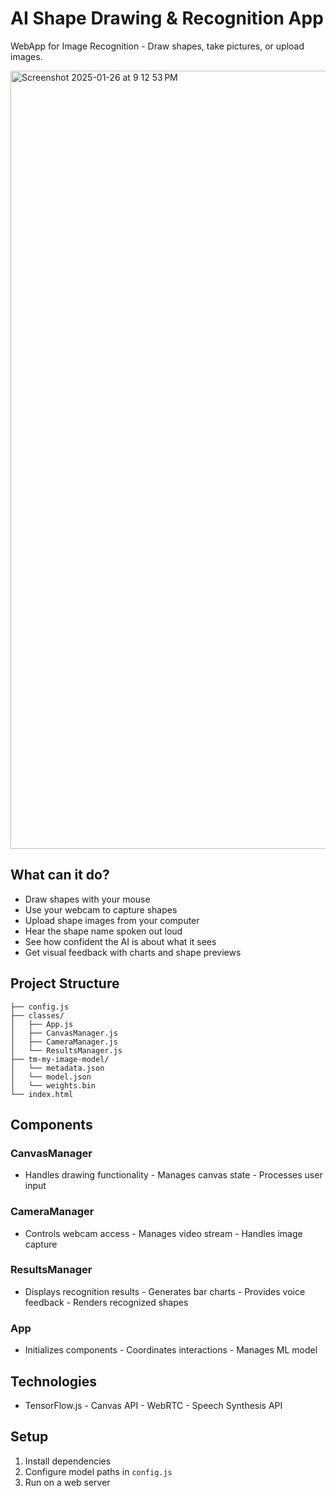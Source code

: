 # AI Shape Drawing & Recognition App

WebApp for Image Recognition - Draw shapes, take pictures, or upload images.

<img width="1245" alt="Screenshot 2025-01-26 at 9 12 53 PM" src="https://github.com/user-attachments/assets/d5fb22fe-c08b-4e36-8690-2fbf373bdc3a" />

## What can it do?

- Draw shapes with your mouse
- Use your webcam to capture shapes
- Upload shape images from your computer
- Hear the shape name spoken out loud
- See how confident the AI is about what it sees
- Get visual feedback with charts and shape previews

## Project Structure

```
├── config.js
├── classes/
│   ├── App.js         
│   ├── CanvasManager.js    
│   ├── CameraManager.js   
│   └── ResultsManager.js  
├── tm-my-image-model/
│   └── metadata.json
│   └── model.json
│   └── weights.bin
└── index.html
```
## Components

### CanvasManager
- Handles drawing functionality - Manages canvas state - Processes user input

### CameraManager
- Controls webcam access - Manages video stream - Handles image capture

### ResultsManager
- Displays recognition results - Generates bar charts - Provides voice feedback - Renders recognized shapes

### App
- Initializes components - Coordinates interactions - Manages ML model

## Technologies
- TensorFlow.js - Canvas API - WebRTC - Speech Synthesis API

## Setup

1. Install dependencies
2. Configure model paths in `config.js`
3. Run on a web server
